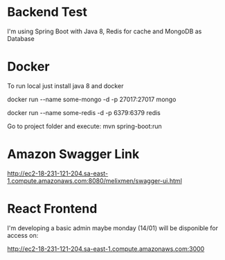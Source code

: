 # Backend Test

I'm using Spring Boot with Java 8, Redis for cache and MongoDB as Database

# Docker
To run local just install java 8 and docker

docker run --name some-mongo -d -p 27017:27017 mongo

docker run --name some-redis -d -p 6379:6379 redis

Go to project folder and execute:
mvn spring-boot:run


# Amazon Swagger Link
http://ec2-18-231-121-204.sa-east-1.compute.amazonaws.com:8080/melixmen/swagger-ui.html

# React Frontend 
I'm developing a basic admin maybe monday (14/01) will be disponible for access on: 

http://ec2-18-231-121-204.sa-east-1.compute.amazonaws.com:3000
